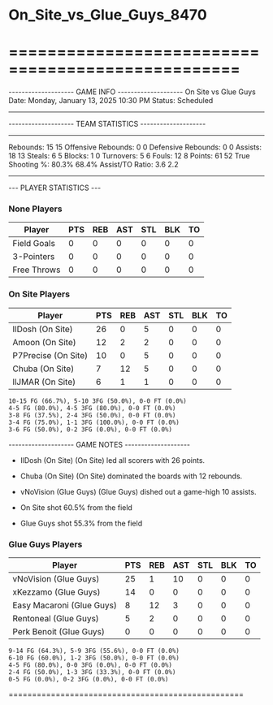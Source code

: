 # On_Site_vs_Glue_Guys_8470

==================================================
==================================================

-------------------- GAME INFO --------------------
On Site vs Glue Guys
Date: Monday, January 13, 2025 10:30 PM
Status: Scheduled

--------------------------------------------------

-------------------- TEAM STATISTICS --------------------

---------------------------------------------------------------------------
Rebounds:                 15                        15
Offensive Rebounds:       0                         0
Defensive Rebounds:       0                         0
Assists:                  18                        13
Steals:                   6                         5
Blocks:                   1                         0
Turnovers:                5                         6
Fouls:                    12                        8
Points:                   61                        52
True Shooting %:          80.3%                     68.4%
Assist/TO Ratio:          3.6                       2.2

--------------------------------------------------

--- PLAYER STATISTICS ---

### None Players

|Player|PTS|REB|AST|STL|BLK|TO|
|---|---|---|---|---|---|---|
|Field Goals|0|0|0|0|0|0|
|3-Pointers|0|0|0|0|0|0|
|Free Throws|0|0|0|0|0|0|

### On Site Players

|Player|PTS|REB|AST|STL|BLK|TO|
|---|---|---|---|---|---|---|
|IlDosh (On Site)|26|0|5|0|0|0|
|Amoon (On Site)|12|2|2|0|0|0|
|P7Precise (On Site)|10|0|5|0|0|0|
|Chuba (On Site)|7|12|5|0|0|0|
|llJMAR (On Site)|6|1|1|0|0|0|

```
10-15 FG (66.7%), 5-10 3FG (50.0%), 0-0 FT (0.0%)
4-5 FG (80.0%), 4-5 3FG (80.0%), 0-0 FT (0.0%)
3-8 FG (37.5%), 2-4 3FG (50.0%), 0-0 FT (0.0%)
3-4 FG (75.0%), 1-1 3FG (100.0%), 0-0 FT (0.0%)
3-6 FG (50.0%), 0-2 3FG (0.0%), 0-0 FT (0.0%)
```

-------------------- GAME NOTES --------------------

* IlDosh (On Site) (On Site) led all scorers with 26 points.
* Chuba (On Site) (On Site) dominated the boards with 12 rebounds.
* vNoVision (Glue Guys) (Glue Guys) dished out a game-high 10 assists.

* On Site shot 60.5% from the field

* Glue Guys shot 55.3% from the field

### Glue Guys Players

|Player|PTS|REB|AST|STL|BLK|TO|
|---|---|---|---|---|---|---|
|vNoVision (Glue Guys)|25|1|10|0|0|0|
|xKezzamo (Glue Guys)|14|0|0|0|0|0|
|Easy Macaroni (Glue Guys)|8|12|3|0|0|0|
|Rentoneal (Glue Guys)|5|2|0|0|0|0|
|Perk Benoit (Glue Guys)|0|0|0|0|0|0|

```
9-14 FG (64.3%), 5-9 3FG (55.6%), 0-0 FT (0.0%)
6-10 FG (60.0%), 1-2 3FG (50.0%), 0-0 FT (0.0%)
4-5 FG (80.0%), 0-0 3FG (0.0%), 0-0 FT (0.0%)
2-4 FG (50.0%), 1-3 3FG (33.3%), 0-0 FT (0.0%)
0-5 FG (0.0%), 0-2 3FG (0.0%), 0-0 FT (0.0%)
```

==================================================
